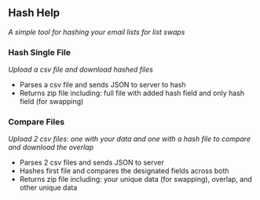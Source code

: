 ## Hash Help
*A simple tool for hashing your email lists for list swaps*

### Hash Single File
*Upload a csv file and download hashed files*

- Parses a csv file and sends JSON to server to hash
- Returns zip file including: full file with added hash field and only hash field (for swapping)

### Compare Files
*Upload 2 csv files: one with your data and one with a hash file to compare and download the overlap*

- Parses 2 csv files and sends JSON to server
- Hashes first file and compares the designated fields across both
- Returns zip file including: your unique data (for swapping), overlap, and other unique data
